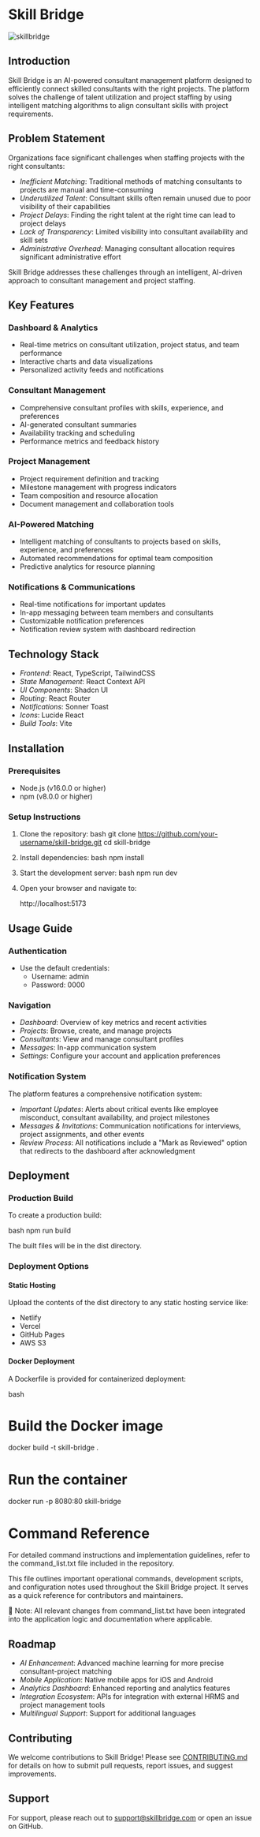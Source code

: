 
# Skill Bridge
![skillbridge](https://github.com/user-attachments/assets/1f8b9208-b72f-4ca7-b073-24be457cb818)



## Introduction

Skill Bridge is an AI-powered consultant management platform designed to efficiently connect skilled consultants with the right projects. The platform solves the challenge of talent utilization and project staffing by using intelligent matching algorithms to align consultant skills with project requirements.

## Problem Statement

Organizations face significant challenges when staffing projects with the right consultants:

- *Inefficient Matching*: Traditional methods of matching consultants to projects are manual and time-consuming
- *Underutilized Talent*: Consultant skills often remain unused due to poor visibility of their capabilities
- *Project Delays*: Finding the right talent at the right time can lead to project delays
- *Lack of Transparency*: Limited visibility into consultant availability and skill sets
- *Administrative Overhead*: Managing consultant allocation requires significant administrative effort

Skill Bridge addresses these challenges through an intelligent, AI-driven approach to consultant management and project staffing.

## Key Features

### Dashboard & Analytics
- Real-time metrics on consultant utilization, project status, and team performance
- Interactive charts and data visualizations
- Personalized activity feeds and notifications

### Consultant Management
- Comprehensive consultant profiles with skills, experience, and preferences
- AI-generated consultant summaries
- Availability tracking and scheduling
- Performance metrics and feedback history

### Project Management
- Project requirement definition and tracking
- Milestone management with progress indicators
- Team composition and resource allocation
- Document management and collaboration tools

### AI-Powered Matching
- Intelligent matching of consultants to projects based on skills, experience, and preferences
- Automated recommendations for optimal team composition
- Predictive analytics for resource planning

### Notifications & Communications
- Real-time notifications for important updates
- In-app messaging between team members and consultants
- Customizable notification preferences
- Notification review system with dashboard redirection

## Technology Stack

- *Frontend*: React, TypeScript, TailwindCSS
- *State Management*: React Context API
- *UI Components*: Shadcn UI
- *Routing*: React Router
- *Notifications*: Sonner Toast
- *Icons*: Lucide React
- *Build Tools*: Vite

## Installation

### Prerequisites
- Node.js (v16.0.0 or higher)
- npm (v8.0.0 or higher)

### Setup Instructions

1. Clone the repository:
   bash
   git clone https://github.com/your-username/skill-bridge.git
   cd skill-bridge
   

2. Install dependencies:
   bash
   npm install
   

3. Start the development server:
   bash
   npm run dev
   

4. Open your browser and navigate to:
   
   http://localhost:5173
   

## Usage Guide

### Authentication
- Use the default credentials:
  - Username: admin
  - Password: 0000

### Navigation
- *Dashboard*: Overview of key metrics and recent activities
- *Projects*: Browse, create, and manage projects
- *Consultants*: View and manage consultant profiles
- *Messages*: In-app communication system
- *Settings*: Configure your account and application preferences

### Notification System
The platform features a comprehensive notification system:
- *Important Updates*: Alerts about critical events like employee misconduct, consultant availability, and project milestones
- *Messages & Invitations*: Communication notifications for interviews, project assignments, and other events
- *Review Process*: All notifications include a "Mark as Reviewed" option that redirects to the dashboard after acknowledgment

## Deployment

### Production Build
To create a production build:

bash
npm run build


The built files will be in the dist directory.

### Deployment Options

#### Static Hosting
Upload the contents of the dist directory to any static hosting service like:
- Netlify
- Vercel
- GitHub Pages
- AWS S3

#### Docker Deployment
A Dockerfile is provided for containerized deployment:

bash
# Build the Docker image
docker build -t skill-bridge .

# Run the container
docker run -p 8080:80 skill-bridge

# Command Reference
For detailed command instructions and implementation guidelines, refer to the command_list.txt file included in the repository.

This file outlines important operational commands, development scripts, and configuration notes used throughout the Skill Bridge project. It serves as a quick reference for contributors and maintainers.

🔧 Note: All relevant changes from command_list.txt have been integrated into the application logic and documentation where applicable.




## Roadmap

- *AI Enhancement*: Advanced machine learning for more precise consultant-project matching
- *Mobile Application*: Native mobile apps for iOS and Android
- *Analytics Dashboard*: Enhanced reporting and analytics features
- *Integration Ecosystem*: APIs for integration with external HRMS and project management tools
- *Multilingual Support*: Support for additional languages

## Contributing

We welcome contributions to Skill Bridge! Please see [CONTRIBUTING.md](CONTRIBUTING.md) for details on how to submit pull requests, report issues, and suggest improvements.


## Support

For support, please reach out to support@skillbridge.com or open an issue on GitHub.
